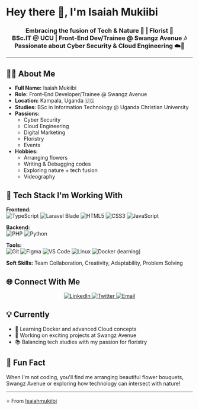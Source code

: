 # Hey there 👋, I'm Isaiah Mukiibi

<h3 align="center">
  Embracing the fusion of Tech & Nature 🌱 | Florist 💐<br>
  BSc.IT @ UCU | Front-End Dev/Trainee @ Swangz Avenue 🎶<br>
  Passionate about Cyber Security & Cloud Engineering ☁️🔐
</h3>

---

## 👨‍💻 About Me

- **Full Name:** Isaiah Mukiibi
- **Role:** Front-End Developer/Trainee @ Swangz Avenue
- **Location:** Kampala, Uganda 🇺🇬
- **Studies:** BSc in Information Technology @ Uganda Christian University
- **Passions:** 
  - Cyber Security
  - Cloud Engineering
  - Digital Marketing
  - Floristry
  - Events
- **Hobbies:**
  - Arranging flowers
  - Writing & Debugging codes
  - Exploring nature + tech fusion
  - Videography

## 🚀 Tech Stack I'm Working With

**Frontend:**  
![TypeScript](https://img.shields.io/badge/TypeScript-3178C6?style=flat&logo=typescript&logoColor=white)
![Laravel Blade](https://img.shields.io/badge/Laravel_Blade-FF2D20?style=flat&logo=laravel&logoColor=white)
![HTML5](https://img.shields.io/badge/HTML5-E34F26?style=flat&logo=html5&logoColor=white)
![CSS3](https://img.shields.io/badge/CSS3-1572B6?style=flat&logo=css3&logoColor=white)
![JavaScript](https://img.shields.io/badge/JavaScript-F7DF1E?style=flat&logo=javascript&logoColor=black)

**Backend:**  
![PHP](https://img.shields.io/badge/PHP-777BB4?style=flat&logo=php&logoColor=white)
![Python](https://img.shields.io/badge/Python-3776AB?style=flat&logo=python&logoColor=white)

**Tools:**  
![Git](https://img.shields.io/badge/Git-F05032?style=flat&logo=git&logoColor=white)
![Figma](https://img.shields.io/badge/Figma-F24E1E?style=flat&logo=figma&logoColor=white)
![VS Code](https://img.shields.io/badge/VS_Code-007ACC?style=flat&logo=visual-studio-code&logoColor=white)
![Linux](https://img.shields.io/badge/Linux-FCC624?style=flat&logo=linux&logoColor=black)
![Docker](https://img.shields.io/badge/Docker-2496ED?style=flat&logo=docker&logoColor=white) (learning)

**Soft Skills:** Team Collaboration, Creativity, Adaptability, Problem Solving

## 🌐 Connect With Me

<p align="center">
  <a href="https://www.linkedin.com/in/mukiibi-isaiah-878917189/">
    <img alt="LinkedIn" src="https://img.shields.io/badge/LinkedIn-0A66C2?style=for-the-badge&logo=linkedin&logoColor=white" />
  </a>
  <a href="https://twitter.com/M_Isaiah_K">
    <img alt="Twitter" src="https://img.shields.io/badge/Twitter-1DA1F2?style=for-the-badge&logo=twitter&logoColor=white" />
  </a>
  <a href="mailto:isaiahmukiibi@gmail.com.com">
    <img alt="Email" src="https://img.shields.io/badge/Email-EA4335?style=for-the-badge&logo=gmail&logoColor=white" />
  </a>
</p>

## 💡 Currently
- 🌱 Learning Docker and advanced Cloud concepts
- 💼 Working on exciting projects at Swangz Avenue
- 📚 Balancing tech studies with my passion for floristry

## 🌿 Fun Fact
When I'm not coding, you'll find me arranging beautiful flower bouquets, Swangz Avenue or exploring how technology can intersect with nature!

---

⭐️ From [Isaiahmukiibi](https://github.com/Isaiahmukiibi)
